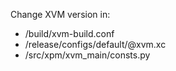 Change XVM version in:
  * /build/xvm-build.conf
  * /release/configs/default/@xvm.xc
  * /src/xpm/xvm_main/consts.py